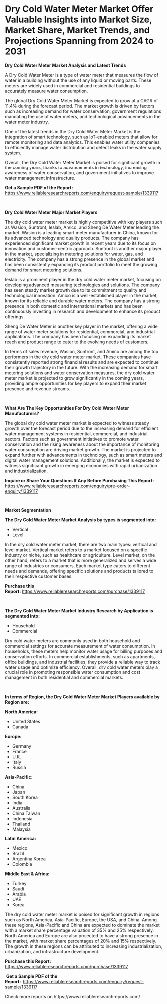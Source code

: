 <p><h1>Dry Cold Water Meter Market Offer Valuable Insights into Market Size, Market Share, Market Trends, and Projections Spanning from 2024 to 2031</h1></p><p><strong>Dry Cold Water Meter Market Analysis and Latest Trends</strong></p>
<p><p>A Dry Cold Water Meter is a type of water meter that measures the flow of water in a building without the use of any liquid or moving parts. These meters are widely used in commercial and residential buildings to accurately measure water consumption.</p><p>The global Dry Cold Water Meter Market is expected to grow at a CAGR of 11.4% during the forecast period. The market growth is driven by factors such as increasing demand for water conservation, government regulations mandating the use of water meters, and technological advancements in the water meter industry.</p><p>One of the latest trends in the Dry Cold Water Meter Market is the integration of smart technology, such as IoT-enabled meters that allow for remote monitoring and data analytics. This enables water utility companies to efficiently manage water distribution and detect leaks in the water supply system.</p><p>Overall, the Dry Cold Water Meter Market is poised for significant growth in the coming years, thanks to advancements in technology, increasing awareness of water conservation, and government initiatives to improve water management infrastructure.</p></p>
<p><strong>Get a Sample PDF of the Report:&nbsp;</strong> <a href="https://www.reliableresearchreports.com/enquiry/request-sample/1339117">https://www.reliableresearchreports.com/enquiry/request-sample/1339117</a></p>
<p>&nbsp;</p>
<p><strong>Dry Cold Water Meter Major Market Players</strong></p>
<p><p>The dry cold water meter market is highly competitive with key players such as Wasion, Suntront, Ieslab, Amico, and Sheng De Water Meter leading the market. Wasion is a leading smart meter manufacturer in China, known for its advanced technology and quality products. The company has experienced significant market growth in recent years due to its focus on innovation and customer-centric approach. Suntront is another major player in the market, specializing in metering solutions for water, gas, and electricity. The company has a strong presence in the global market and has been consistently expanding its product portfolio to meet the growing demand for smart metering solutions.</p><p>Ieslab is a prominent player in the dry cold water meter market, focusing on developing advanced measuring technologies and solutions. The company has seen steady market growth due to its commitment to quality and technological innovation. Amico is a well-established player in the market, known for its reliable and durable water meters. The company has a strong presence in both domestic and international markets and has been continuously investing in research and development to enhance its product offerings.</p><p>Sheng De Water Meter is another key player in the market, offering a wide range of water meter solutions for residential, commercial, and industrial applications. The company has been focusing on expanding its market reach and product range to cater to the evolving needs of customers.</p><p>In terms of sales revenue, Wasion, Suntront, and Amico are among the top performers in the dry cold water meter market. These companies have consistently reported strong financial results and are expected to continue their growth trajectory in the future. With the increasing demand for smart metering solutions and water conservation measures, the dry cold water meter market is projected to grow significantly in the coming years, providing ample opportunities for key players to expand their market presence and revenue streams.</p></p>
<p>&nbsp;</p>
<p><strong>What Are The Key Opportunities For Dry Cold Water Meter Manufacturers?</strong></p>
<p><p>The global dry cold water meter market is expected to witness steady growth over the forecast period due to the increasing demand for efficient water management systems in residential, commercial, and industrial sectors. Factors such as government initiatives to promote water conservation and the rising awareness about the importance of monitoring water consumption are driving market growth. The market is projected to expand further with advancements in technology, such as smart meters and digital water management solutions. Additionally, the market is expected to witness significant growth in emerging economies with rapid urbanization and industrialization.</p></p>
<p><strong>Inquire or Share Your Questions If Any Before Purchasing This Report:</strong> <a href="https://www.reliableresearchreports.com/enquiry/pre-order-enquiry/1339117">https://www.reliableresearchreports.com/enquiry/pre-order-enquiry/1339117</a></p>
<p>&nbsp;</p>
<p><strong>Market Segmentation</strong></p>
<p><strong>The Dry Cold Water Meter Market Analysis by types is segmented into:</strong></p>
<p><ul><li>Vertical</li><li>Level</li></ul></p>
<p><p>In the dry cold water meter market, there are two main types: vertical and level market. Vertical market refers to a market focused on a specific industry or niche, such as healthcare or agriculture. Level market, on the other hand, refers to a market that is more generalized and serves a wide range of industries or consumers. Each market type caters to different needs and demands, offering specific solutions and products tailored to their respective customer bases.</p></p>
<p><strong>Purchase this Report:&nbsp;</strong><a href="https://www.reliableresearchreports.com/purchase/1339117">https://www.reliableresearchreports.com/purchase/1339117</a></p>
<p>&nbsp;</p>
<p><strong>The Dry Cold Water Meter Market Industry Research by Application is segmented into:</strong></p>
<p><ul><li>Household</li><li>Commercial</li></ul></p>
<p><p>Dry cold water meters are commonly used in both household and commercial settings for accurate measurement of water consumption. In households, these meters help monitor water usage for billing purposes and conservation efforts. In commercial establishments, such as apartments, office buildings, and industrial facilities, they provide a reliable way to track water usage and optimize efficiency. Overall, dry cold water meters play a crucial role in promoting responsible water consumption and cost management in both residential and commercial markets.</p></p>
<p>&nbsp;</p>
<p><strong>In terms of Region, the Dry Cold Water Meter Market Players available by Region are:</strong></p>
<p>
    <p> <strong> North America: </strong>
        <ul>
            <li>United States</li>
            <li>Canada</li>
        </ul>
        </p> 
    <p> <strong> Europe: </strong>
        <ul>
            <li>Germany</li>
            <li>France</li>
            <li>U.K.</li>
            <li>Italy</li>
            <li>Russia</li>
        </ul>
        </p> 
    <p> <strong> Asia-Pacific: </strong>
        <ul>
            <li>China</li>
            <li>Japan</li>
            <li>South Korea</li>
            <li>India</li>
            <li>Australia</li>
            <li>China Taiwan</li>
            <li>Indonesia</li>
            <li>Thailand</li>
            <li>Malaysia</li>
        </ul>
        </p> 
    <p> <strong> Latin America: </strong>
        <ul>
            <li>Mexico</li>
            <li>Brazil</li>
            <li>Argentina Korea</li>
            <li>Colombia</li>
        </ul>
        </p> 
    <p> <strong> Middle East & Africa: </strong>
        <ul>
            <li>Turkey</li>
            <li>Saudi</li>
            <li>Arabia</li>
            <li>UAE</li>
            <li>Korea</li>
        </ul>
    </p>
    </p>
<p><p>The dry cold water meter market is poised for significant growth in regions such as North America, Asia-Pacific, Europe, the USA, and China. Among these regions, Asia-Pacific and China are expected to dominate the market with a market share percentage valuation of 35% and 25% respectively. North America and Europe are also projected to have a strong presence in the market, with market share percentages of 20% and 15% respectively. The growth in these regions can be attributed to increasing industrialization, urbanization, and infrastructure development.</p></p>
<p><strong>Purchase this Report: </strong><a href="https://www.reliableresearchreports.com/purchase/1339117">https://www.reliableresearchreports.com/purchase/1339117</a></p>
<p>&nbsp;<strong>Get a Sample PDF of the Report:&nbsp;&nbsp;</strong><a href="https://www.reliableresearchreports.com/enquiry/request-sample/1339117">https://www.reliableresearchreports.com/enquiry/request-sample/1339117</a></p>
<p><strong></strong></p>
<p>Check more reports on https://www.reliableresearchreports.com/</p>